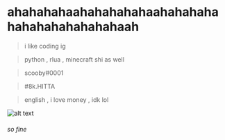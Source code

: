 # ahahahahaahahahahahaahahahahahahahahahahahahaah
> i like coding ig 

> python , rlua , minecraft shi as well

> scooby#0001 

> #8k.HITTA

> english , i love money , idk lol




![alt text](https://media.discordapp.net/attachments/860177535010603028/1012862072670912532/unknown.png)

###### so fine
